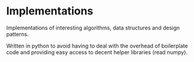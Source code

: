 Implementations
===============

Implementations of interesting algorithms, data structures and design patterns.

Written in python to avoid having to deal with the overhead of boilerplate code and providing easy access to decent helper libraries (read numpy).
